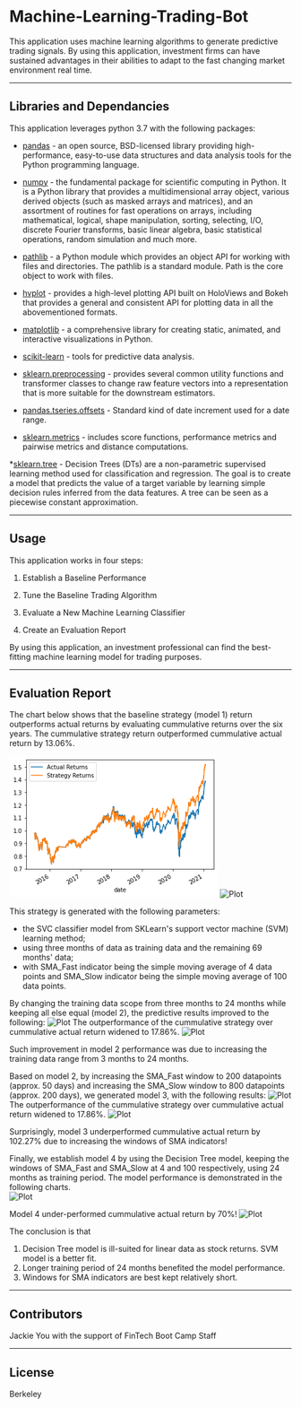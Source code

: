 # Machine-Learning-Trading-Bot

This application uses machine learning algorithms to generate predictive trading signals.  By using this application, investment firms can have sustained advantages in their abilities to adapt to the fast changing market environment real time.  

---

## Libraries and Dependancies

This application leverages python 3.7 with the following packages:

* [pandas](https://pandas.pydata.org/docs/) - an open source, BSD-licensed library providing high-performance, easy-to-use data structures and data analysis tools for the Python programming language.

* [numpy](https://numpy.org/doc/stable/) - the fundamental package for scientific computing in Python. It is a Python library that provides a multidimensional array object, various derived objects (such as masked arrays and matrices), and an assortment of routines for fast operations on arrays, including mathematical, logical, shape manipulation, sorting, selecting, I/O, discrete Fourier transforms, basic linear algebra, basic statistical operations, random simulation and much more.

* [pathlib](https://docs.python.org/3/library/pathlib.html) - a Python module which provides an object API for working with files and directories. The pathlib is a standard module. Path is the core object to work with files.

* [hvplot](https://hvplot.holoviz.org/user_guide/Introduction.html) - provides a high-level plotting API built on HoloViews and Bokeh that provides a general and consistent API for plotting data in all the abovementioned formats.

* [matplotlib](https://https://matplotlib.org/) - a comprehensive library for creating static, animated, and interactive visualizations in Python.

* [scikit-learn](https://scikit-learn.org/stable/) - tools for predictive data analysis.

* [sklearn.preprocessing](https://scikit-learn.org/stable/modules/preprocessing.html) - provides several common utility functions and transformer classes to change raw feature vectors into a representation that is more suitable for the downstream estimators.

* [pandas.tseries.offsets](https://pandas.pydata.org/pandas-docs/stable/reference/api/pandas.tseries.offsets.DateOffset.html) - Standard kind of date increment used for a date range.

* [sklearn.metrics](https://scikit-learn.org/stable/modules/classes.html#module-sklearn.metrics) - includes score functions, performance metrics and pairwise metrics and distance computations.

*[sklearn.tree](https://scikit-learn.org/stable/modules/tree.html) - Decision Trees (DTs) are a non-parametric supervised learning method used for classification and regression. The goal is to create a model that predicts the value of a target variable by learning simple decision rules inferred from the data features. A tree can be seen as a piecewise constant approximation.

---

## Usage

This application works in four steps:

1. Establish a Baseline Performance

2. Tune the Baseline Trading Algorithm

3. Evaluate a New Machine Learning Classifier

4. Create an Evaluation Report

By using this application, an investment professional can find the best-fitting machine learning model for trading purposes.

---

## Evaluation Report

The chart below shows that the baseline strategy (model 1) return outperforms actual returns by evaluating cummulative returns over the six years.  The cummulative strategy return outperformed cummulative actual return by 13.06%.

![Plot](https://github.com/Jyou965/Machine-Learning-Trading-Bot/blob/main/svm.png)
![Plot]()

This strategy is generated with the following parameters:
- the SVC classifier model from SKLearn's support vector machine (SVM) learning method;
- using three months of data as training data and the remaining 69 months' data;
- with SMA_Fast indicator being the simple moving average of 4 data points and SMA_Slow indicator being the simple moving average of 100 data points.

By changing the training data scope from three months to 24 months while keeping all else equal (model 2), the predictive results improved to the following:
![Plot]()
The outperformance of the cummulative strategy over cummulative actual return widened to 17.86%.
![Plot]()

Such improvement in model 2 performance was due to increasing the training data range from 3 months to 24 months.

Based on model 2, by increasing the SMA_Fast window to 200 datapoints (approx. 50 days) and increasing the SMA_Slow window to 800 datapoints (approx. 200 days), we generated model 3, with the following results:
![Plot]()
The outperformance of the cummulative strategy over cummulative actual return widened to 17.86%.
![Plot]()

Surprisingly, model 3 underperformed cummulative actual return by 102.27% due to increasing the windows of SMA indicators!  

Finally, we establish model 4 by using the Decision Tree model, keeping the windows of SMA_Fast and SMA_Slow at 4 and 100 respectively, using 24 months as training period.  The model performance is demonstrated in the following charts.  
![Plot]()

Model 4 under-performed cummulative actual return by 70%!
![Plot]()

The conclusion is that 
1. Decision Tree model is ill-suited for linear data as stock returns.  SVM model is a better fit.
2. Longer training period of 24 months benefited the model performance.
3. Windows for SMA indicators are best kept relatively short.

---

## Contributors

Jackie You with the support of FinTech Boot Camp Staff

---

## License

Berkeley
